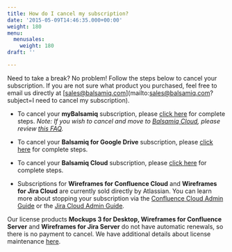 ```yaml
---
title: How do I cancel my subscription?
date: '2015-05-09T14:46:35.000+00:00'
weight: 180
menu:
  menusales:
    weight: 180
draft: ''

---
```


Need to take a break? No problem! Follow the steps below to cancel your subscription. If you are not sure what product you purchased, feel free to email us directly at [sales@balsamiq.com](mailto:sales@balsamiq.com?subject=I need to cancel my subscription).

* To cancel your **myBalsamiq** subscription, please [click here](/sales/mybsubscriptions/#stopping-your-subscription) for complete steps. _Note: If you wish to cancel and move to [Balsamiq Cloud](https://balsamiq.cloud/), please review [this FAQ](/sales/mybtocloud/)._

* To cancel your **Balsamiq for Google Drive** subscription, please [click here](/sales/gdrivesubscription/#stopping-your-subscription) for complete steps.

* To cancel your **Balsamiq Cloud** subscription, please [click here](/sales/cloudsubscriptions/#stopping-your-subscription) for complete steps.

* Subscriptions for **Wireframes for Confluence Cloud** and **Wireframes for Jira Cloud** are currently sold directly by Atlassian. You can learn more about stopping your subscription via the [Confluence Cloud Admin Guide](https://docs.balsamiq.com/confluence/cloud/wireframes/admin-guide/) or the  [Jira Cloud Admin Guide](https://docs.balsamiq.com/jira/cloud/wireframes/admin-guide/).

Our license products **Mockups 3 for Desktop, Wireframes for Confluence Server** and **Wireframes for Jira Server** do not have automatic renewals, so there is no payment to cancel. We have additional details about license maintenance [here](/sales/maintenance/).
